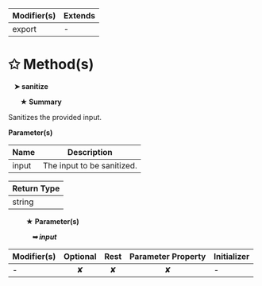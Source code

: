 | Modifier(s)                            | Extends                                    |
|----------------------------------------|--------------------------------------------|
| export | - |

# &#10025; Method(s)

&nbsp;&nbsp; **&#10148; sanitize**

&nbsp;&nbsp;&nbsp;&nbsp;&nbsp; **&#9733; Summary**

Sanitizes the provided input.

**Parameter(s)**

| Name  | Description                 |
| ----- | --------------------------- |
| input |  The input to be sanitized. |

| Return Type                       |
|-----------------------------------|
| string |

&nbsp;&nbsp;&nbsp;&nbsp;&nbsp;&nbsp;&nbsp;&nbsp; **&#9733; Parameter(s)**

&nbsp;&nbsp;&nbsp;&nbsp;&nbsp;&nbsp;&nbsp;&nbsp;&nbsp;&nbsp;&nbsp; _**&#10149; input**_

| Modifier(s)                              | Optional                           | Rest                          | Parameter Property                          | Initializer                       |
|------------------------------------------|:----------------------------------:|:-----------------------------:|:-------------------------------------------:|-----------------------------------|
| - | ✘  | ✘ | ✘ | - |